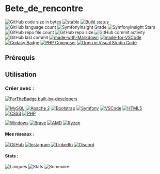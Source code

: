 # Bete_de_rencontre

![GitHub code size in bytes](https://img.shields.io/github/languages/code-size/RedOren28/Bete_de_rencontre)
![stable](https://img.shields.io/badge/stability-stable-brightgreen.svg)
[![Build status](https://ci.appveyor.com/api/projects/status/pvoiujbphmt4figl?svg=true)](https://ci.appveyor.com/project/RedOren28/bete-de-rencontre)
![GitHub language count](https://img.shields.io/github/languages/count/RedOren28/Bete_de_rencontre)
![SymfonyInsight Grade](https://img.shields.io/symfony/i/grade/fd4760f2-bfb1-49d2-ad1a-7b344465ecd2)
![SymfonyInsight Stars](https://img.shields.io/symfony/i/stars/fd4760f2-bfb1-49d2-ad1a-7b344465ecd2)
![GitHub repo file count](https://img.shields.io/github/directory-file-count/RedOren28/Bete_de_rencontre)
![GitHub repo size](https://img.shields.io/github/repo-size/RedOren28/Bete_de_rencontre)
![GitHub commit activity](https://img.shields.io/github/commit-activity/w/RedOren28/Bete_de_rencontre)
![GitHub last commit](https://img.shields.io/github/last-commit/RedOren28/Bete_de_rencontre)
[![made-with-Markdown](https://img.shields.io/badge/Made%20with-Markdown-1f425f.svg)](http://commonmark.org)
[![made-for-VSCode](https://img.shields.io/badge/Made%20for-VSCode-1f425f.svg)](https://code.visualstudio.com/)
[![Codacy Badge](https://app.codacy.com/project/badge/Grade/bd4194a94b4b49d3abc029bf78f7c4a0)](https://app.codacy.com/gh/RedOren28/Bete_de_rencontre/dashboard?utm_source=gh&utm_medium=referral&utm_content=&utm_campaign=Badge_grade)
[![PHP Composer](https://github.com/RedOren28/Bete_de_rencontre/actions/workflows/php.yml/badge.svg)](https://github.com/RedOren28/Bete_de_rencontre/actions/workflows/php.yml)
[![Open in Visual Studio Code](https://img.shields.io/static/v1?logo=visualstudiocode&label=&message=Open%20in%20Visual%20Studio%20Code&labelColor=2c2c32&color=007acc&logoColor=007acc)](https://open.vscode.dev/microsoft/Bete_de_rencontre)

## Prérequis


## Utilisation


### Créer avec :
<!-- ![Test](https://img.shields.io/badge/Tableau-E97627?style=for-the-badge&logo=Tableau&logoColor=white") -->

[![ForTheBadge built-by-developers](http://ForTheBadge.com/images/badges/built-by-developers.svg)](https://GitHub.com/RedOren28/)

[![MySQL](https://img.shields.io/badge/MySQL-005C84?style=for-the-badge&logo=mysql&logoColor=white)](https://www.mysql.com/fr/)
[![Apache 2](https://img.shields.io/badge/Apache-D22128?style=for-the-badge&logo=Apache&logoColor=white)](https://httpd.apache.org/)
[![Bootstrap](https://img.shields.io/badge/Bootstrap-563D7C?style=for-the-badge&logo=bootstrap&logoColor=white)](https://getbootstrap.com/)
[![Symfony](https://img.shields.io/badge/Symfony-000000?style=for-the-badge&logo=Symfony&logoColor=white)](https://symfony.com/)
[![VSCode](https://img.shields.io/badge/VSCode-0078D4?style=for-the-badge&logo=visual%20studio%20code&logoColor=white)](https://code.visualstudio.com/)
[![HTML5](https://img.shields.io/badge/HTML5-E34F26?style=for-the-badge&logo=html5&logoColor=white)](https://www.w3schools.com/html/default.asp)
[![CSS3](https://img.shields.io/badge/CSS3-1572B6?style=for-the-badge&logo=css3&logoColor=white)](https://www.w3schools.com/css/default.asp)
[![PHP](https://img.shields.io/badge/PHP-777BB4?style=for-the-badge&logo=php&logoColor=white)](https://www.php.net/)

[![Windows](https://img.shields.io/badge/Windows-0078D6?style=for-the-badge&logo=windows&logoColor=white)](https://www.microsoft.com/fr-fr/windows?r=1)
[![Brave](https://img.shields.io/badge/Brave-FB542B?style=for-the-badge&logo=Brave&logoColor=white)](https://brave.com/fr/)
[![AMD](https://img.shields.io/badge/AMD%20Radeon_RX_5600_XT-ED1C24?style=for-the-badge&logo=amd&logoColor=white)](https://www.amd.com/fr)
[![Ryzen](https://img.shields.io/badge/AMD%20Ryzen_7_3700X-ED1C24?style=for-the-badge&logo=amd&logoColor=white)](https://www.amd.com/fr)

#### Mes réseaux :

[![GitHub](https://img.shields.io/badge/GitHub-100000?style=for-the-badge&logo=github&logoColor=white)](https://GitHub.com/RedOren28/)
[![Instagram](https://img.shields.io/badge/Instagram-E4405F?style=for-the-badge&logo=instagram&logoColor=white)](https://www.instagram.com/clem.chvrr/?hl=fr)
[![LinkedIn](https://img.shields.io/badge/LinkedIn-0077B5?style=for-the-badge&logo=linkedin&logoColor=white)](https://www.linkedin.com/in/cl%C3%A9ment-chevrier/)
[![Discord](https://img.shields.io/badge/Discord-5865F2?style=for-the-badge&logo=discord&logoColor=white)](https://discordapp.com/users/527197181455761449)

#### Stats :

![Langues](https://github-readme-stats.vercel.app/api/top-langs/?username=RedOren28)
![Stats](https://github-readme-stats-git-masterrstaa-rickstaa.vercel.app/api?username=RedOren28)
![Sommaire](https://github-profile-summary-cards.vercel.app/api/cards/profile-details?username=RedOren28)
